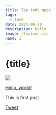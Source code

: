```yaml
---
title: Top todo apps
tags:
  - tech
date: 2021-06-20
description: Hello
image: /favicon.ico
name: 1
---
```


# {title}

![]({image})

<a href="http://ronnapat.com/" target="_blank">Hello, world!</a>

This is first post

<a href="https://twitter.com/intent/tweet?text=ระบบโทรศัพท์บ้านในยุคของอินเทอร์เน็ต%20via%20@ronnapatp" class="twitter-share-button list-inline-item">Tweet</a>
<div class="line-it-button" data-lang="en" data-type="share-a" data-env="REAL" data-url="https://developers.line.biz/en/docs/line-social-plugins/install-guide/using-line-share-buttons/#using-official-line-icons" data-color="default" data-size="small" data-count="false" data-ver="3" style="display: none;"></div>
<script src="https://www.line-website.com/social-plugins/js/thirdparty/loader.min.js" async="async" defer="defer"></script>
<div class="fb-like" data-href="https://ronnapat.com/blog/posts/1" data-width="" data-layout="standard" data-action="like" data-size="small" data-share="true"></div>
<div class="fb-comments" data-href="https://ronnapat.com/blog/posts" data-width="100%" data-numposts="5"></div>

